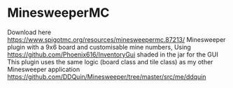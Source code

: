 # MinesweeperMC
Download here https://www.spigotmc.org/resources/minesweepermc.87213/
Minesweeper plugin with a 9x6 board and customisable mine numbers, Using https://github.com/Phoenix616/InventoryGui shaded in the jar for the GUI
This plugin uses the same logic (board class and tile class) as my other Minesweeper application https://github.com/DDQuin/Minesweeper/tree/master/src/me/ddquin
